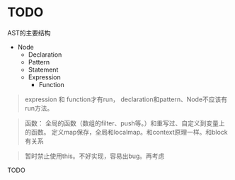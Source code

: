 

# TODO 

AST的主要结构
- Node
    - Declaration
    - Pattern
    - Statement
    - Expression
        - Function

> expression 和 function才有run，
declaration和pattern、Node不应该有run方法。

> 函数：
全局的函数（数组的filter、push等。）和重写过、自定义到变量上的函数。
定义map保存，全局和localmap。和context原理一样。和block有关系

> 暂时禁止使用this。不好实现，容易出bug。再考虑

TODO 
